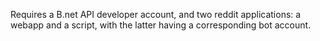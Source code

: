 Requires a B.net API developer account, and two reddit applications: a webapp and a script, with the latter having a corresponding bot account.

